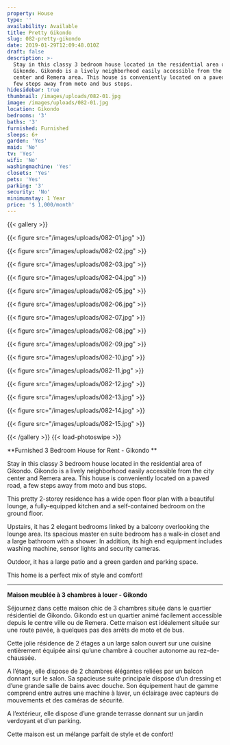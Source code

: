 ```yaml
---
property: House
type: ''
availability: Available
title: Pretty Gikondo
slug: 082-pretty-gikondo
date: 2019-01-29T12:09:48.010Z
draft: false
description: >-
  Stay in this classy 3 bedroom house located in the residential area of
  Gikondo. Gikondo is a lively neighborhood easily accessible from the city
  center and Remera area. This house is conveniently located on a paved road, a
  few steps away from moto and bus stops.
hidesidebar: true
thumbnail: /images/uploads/082-01.jpg
image: /images/uploads/082-01.jpg
location: Gikondo
bedrooms: '3'
baths: '3'
furnished: Furnished
sleeps: 6+
garden: 'Yes'
maid: 'No'
tv: 'Yes'
wifi: 'No'
washingmachine: 'Yes'
closets: 'Yes'
pets: 'Yes'
parking: '3'
security: 'No'
minimumstay: 1 Year
price: '$ 1,000/month'
---
```

{{< gallery >}} 

{{< figure src="/images/uploads/082-01.jpg" >}} 

{{< figure src="/images/uploads/082-02.jpg" >}}

 {{< figure src="/images/uploads/082-03.jpg" >}} 

{{< figure src="/images/uploads/082-04.jpg" >}}

{{< figure src="/images/uploads/082-05.jpg" >}}

 {{< figure src="/images/uploads/082-06.jpg" >}}

 {{< figure src="/images/uploads/082-07.jpg" >}}

 {{< figure src="/images/uploads/082-08.jpg" >}}

{{< figure src="/images/uploads/082-09.jpg" >}} 

{{< figure src="/images/uploads/082-10.jpg" >}}

 {{< figure src="/images/uploads/082-11.jpg" >}} 

{{< figure src="/images/uploads/082-12.jpg" >}}

{{< figure src="/images/uploads/082-13.jpg" >}}

{{< figure src="/images/uploads/082-14.jpg" >}}

{{< figure src="/images/uploads/082-15.jpg" >}}

 {{< /gallery >}} {{< load-photoswipe >}}

**Furnished 3 Bedroom House for Rent - Gikondo **

Stay in this classy 3 bedroom house located in the residential area of Gikondo. Gikondo is a lively neighborhood easily accessible from the city center and Remera area. This house is conveniently located on a paved road, a few steps away from moto and bus stops.

This pretty 2-storey residence has a wide open floor plan with a beautiful lounge, a fully-equipped kitchen and a self-contained bedroom on the ground floor. 

Upstairs, it has 2 elegant bedrooms linked by a balcony overlooking the lounge area. Its spacious master en suite bedroom has a walk-in closet and a large bathroom with a shower. In addition, its high end equipment includes washing machine, sensor lights and security cameras. 

Outdoor, it has a large patio and a green garden and parking space.

This home is a perfect mix of style and comfort!    

- - -

**Maison meublée à 3 chambres à louer - Gikondo**

Séjournez dans cette maison chic de 3 chambres située dans le quartier résidentiel de Gikondo. Gikondo est un quartier animé facilement accessible depuis le centre ville ou de Remera. Cette maison est idéalement située sur une route pavée, à quelques pas des arrêts de moto et de bus.

Cette jolie résidence de 2 étages a un large salon ouvert sur une cuisine entièrement équipée ainsi qu’une chambre à coucher autonome au rez-de-chaussée.

A l’étage, elle dispose de 2 chambres élégantes reliées par un balcon donnant sur le salon. Sa spacieuse suite principale dispose d’un dressing et d’une grande salle de bains avec douche. Son équipement haut de gamme comprend entre autres une machine à laver, un éclairage avec capteurs de mouvements et des caméras de sécurité.

A l’extérieur, elle dispose d’une grande terrasse donnant sur un jardin verdoyant et d’un parking.

Cette maison est un mélange parfait de style et de confort!
